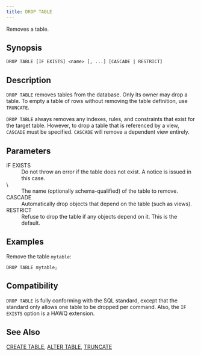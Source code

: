 ```yaml
---
title: DROP TABLE
---
```


<!--
Licensed to the Apache Software Foundation (ASF) under one
or more contributor license agreements.  See the NOTICE file
distributed with this work for additional information
regarding copyright ownership.  The ASF licenses this file
to you under the Apache License, Version 2.0 (the
"License"); you may not use this file except in compliance
with the License.  You may obtain a copy of the License at

  http://www.apache.org/licenses/LICENSE-2.0

Unless required by applicable law or agreed to in writing,
software distributed under the License is distributed on an
"AS IS" BASIS, WITHOUT WARRANTIES OR CONDITIONS OF ANY
KIND, either express or implied.  See the License for the
specific language governing permissions and limitations
under the License.
-->

Removes a table.

## Synopsis<a id="topic1__section2"></a>

``` pre
DROP TABLE [IF EXISTS] <name> [, ...] [CASCADE | RESTRICT]
```

## Description<a id="topic1__section3"></a>

`DROP TABLE` removes tables from the database. Only its owner may drop a table. To empty a table of rows without removing the table definition, use `TRUNCATE`.

`DROP TABLE` always removes any indexes, rules, and constraints that exist for the target table. However, to drop a table that is referenced by a view, `CASCADE` must be specified. `CASCADE` will remove a dependent view entirely.

## Parameters<a id="topic1__section4"></a>

<dt>IF EXISTS  </dt>
<dd>Do not throw an error if the table does not exist. A notice is issued in this case.</dd>

<dt>\<name\>   </dt>
<dd>The name (optionally schema-qualified) of the table to remove.</dd>

<dt>CASCADE  </dt>
<dd>Automatically drop objects that depend on the table (such as views).</dd>

<dt>RESTRICT  </dt>
<dd>Refuse to drop the table if any objects depend on it. This is the default.</dd>

## Examples<a id="topic1__section5"></a>

Remove the table `mytable`:

``` pre
DROP TABLE mytable;
```

## Compatibility<a id="topic1__section6"></a>

`DROP TABLE` is fully conforming with the SQL standard, except that the standard only allows one table to be dropped per command. Also, the `IF           EXISTS` option is a HAWQ extension.

## See Also<a id="topic1__section7"></a>

[CREATE TABLE](CREATE-TABLE.html), [ALTER TABLE](ALTER-TABLE.html), [TRUNCATE](TRUNCATE.html)
